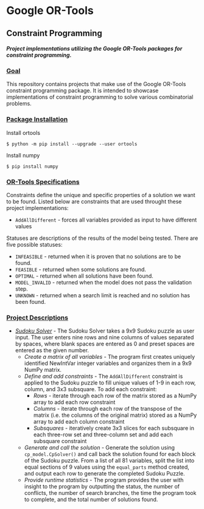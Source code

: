 # Google OR-Tools
## Constraint Programming

_<h4>Project implementations utilizing the Google OR-Tools packages for constraint programming.</h4>_

### <u>Goal</u>
This repository contains projects that make use of the Google OR-Tools constraint programming package. It is intended to showcase implementations of constraint programming to solve various combinatorial problems.

### <u>Package Installation</u>
Install ortools

    $ python -m pip install --upgrade --user ortools

Install numpy

    $ pip install numpy

### <u>OR-Tools Specifications</u>
Constraints define the unique and specific properties of a solution we want to be found. Listed below are constraints that are used throught these project implementations: 

- `AddAllDifferent` - forces all variables provided as input to have different values 

Statuses are descriptions of the results of the model being tested. There are five possible statuses:
- `INFEASIBLE` - returned when it is proven that no solutions are to be found. 
- `FEASIBLE` - returned when some solutions are found. 
- `OPTIMAL` - returned when all solutions have been found. 
- `MODEL_INVALID` - returned when the model does not pass the validation step.
- `UNKNOWN` - returned when a search limit is reached and no solution has been found.

### <u>Project Descriptions</u>
* <a href='https://github.com/amar-sinha/or-tools/tree/master/Sudoku%20Solver'>_Sudoku Solver_</a> - The Sudoku Solver takes a 9x9 Sudoku puzzle as user input. The user enters nine rows and nine columns of values separated by spaces, where blank spaces are entered as 0 and preset spaces are entered as the given number. 
    * _Create a matrix of all variables_ - The program first creates uniquely identified NewIntVar integer variables and organizes them in a 9x9 NumPy matrix.
    * _Define and add constraints_ - The `AddAllDifferent` constraint is applied to the Sudoku puzzle to fill unique values of 1-9 in each row, column, and 3x3 subsquare. To add each constraint:
        * _Rows_ -  iterate through each row of the matrix stored as a NumPy array to add each row constraint
        * _Columns_ - iterate through each row of the transpose of the matrix (i.e. the columns of the original matrix) stored as a NumPy array to add each column constraint
        * _Subsquares_ - iteratively create 3x3 slices for each subsquare in each three-row set and three-column set and add each subsquare constraint
    * _Generate and call the solution_ - Generate the solution using `cp_model.CpSolver()` and call back the solution found for each block of the Sudoku puzzle. From a list of all 81 variables, split the list into equal sections of 9 values using the `equal_parts` method created, and output each row to generate the completed Sudoku Puzzle.
    * _Provide runtime statistics_ - The program provides the user with insight to the program by outputting the status, the number of conflicts, the number of search branches, the time the program took to complete, and the total number of solutions found.